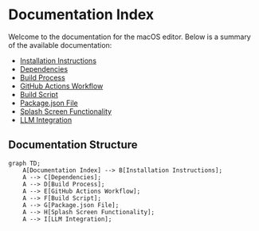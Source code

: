 # Documentation Index

Welcome to the documentation for the macOS editor. Below is a summary of the available documentation:

- [Installation Instructions](installation.md)
- [Dependencies](dependencies.md)
- [Build Process](build-process.md)
- [GitHub Actions Workflow](github-actions.md)
- [Build Script](build-script.md)
- [Package.json File](package-json.md)
- [Splash Screen Functionality](splash-screen.md)
- [LLM Integration](llm/llm-integration.en.md)

## Documentation Structure

```mermaid
graph TD;
    A[Documentation Index] --> B[Installation Instructions];
    A --> C[Dependencies];
    A --> D[Build Process];
    A --> E[GitHub Actions Workflow];
    A --> F[Build Script];
    A --> G[Package.json File];
    A --> H[Splash Screen Functionality];
    A --> I[LLM Integration];
```

